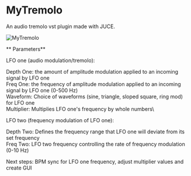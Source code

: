 # MyTremolo

An audio tremolo vst plugin made with JUCE.

![MyTremolo](https://github.com/bbgreene/MyTremolo/blob/master/Screenshots/MyTremolo%20-%20pre%20gui.png?raw=true
 "MyTremolo")
 
 
 
** Parameters**
 
 LFO one (audio modulation/tremolo):
 
 Depth One: the amount of amplitude modulation applied to an incoming signal by LFO one\
 Freq One: the frequency of amplitude modulation applied to an incoming signal by LFO one (0-500 Hz)\
 Waveform: Choice of waveforms (sine, triangle, sloped square, ring mod) for LFO one\
 Multiplier: Multiplies LFO one's frequency by whole numbers\
 
 LFO two (frequency modulation of LFO one):
 
 Depth Two: Defines the frequency range that LFO one will deviate from its set frequency\
 Freq Two: LFO two frequency controlling the rate of frequency modulation (0-10 Hz)
 
Next steps: BPM sync for LFO one frequency, adjust multiplier values and create GUI
